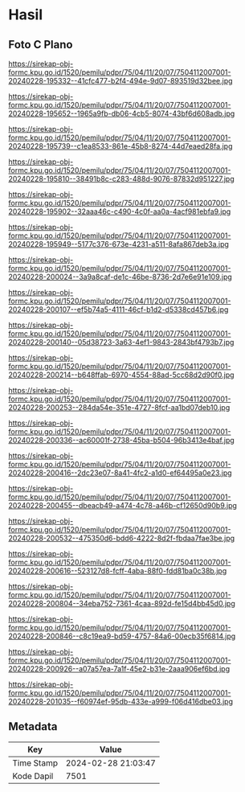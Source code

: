 # Hasil

## Foto C Plano

https://sirekap-obj-formc.kpu.go.id/1520/pemilu/pdpr/75/04/11/20/07/7504112007001-20240228-195332--41cfc477-b2f4-494e-9d07-893519d32bee.jpg

https://sirekap-obj-formc.kpu.go.id/1520/pemilu/pdpr/75/04/11/20/07/7504112007001-20240228-195652--1965a9fb-db06-4cb5-8074-43bf6d608adb.jpg

https://sirekap-obj-formc.kpu.go.id/1520/pemilu/pdpr/75/04/11/20/07/7504112007001-20240228-195739--c1ea8533-861e-45b8-8274-44d7eaed28fa.jpg

https://sirekap-obj-formc.kpu.go.id/1520/pemilu/pdpr/75/04/11/20/07/7504112007001-20240228-195810--38491b8c-c283-488d-9076-87832d951227.jpg

https://sirekap-obj-formc.kpu.go.id/1520/pemilu/pdpr/75/04/11/20/07/7504112007001-20240228-195902--32aaa46c-c490-4c0f-aa0a-4acf981ebfa9.jpg

https://sirekap-obj-formc.kpu.go.id/1520/pemilu/pdpr/75/04/11/20/07/7504112007001-20240228-195949--5177c376-673e-4231-a511-8afa867deb3a.jpg

https://sirekap-obj-formc.kpu.go.id/1520/pemilu/pdpr/75/04/11/20/07/7504112007001-20240228-200024--3a9a8caf-de1c-46be-8736-2d7e6e91e109.jpg

https://sirekap-obj-formc.kpu.go.id/1520/pemilu/pdpr/75/04/11/20/07/7504112007001-20240228-200107--ef5b74a5-4111-46cf-b1d2-d5338cd457b6.jpg

https://sirekap-obj-formc.kpu.go.id/1520/pemilu/pdpr/75/04/11/20/07/7504112007001-20240228-200140--05d38723-3a63-4ef1-9843-2843bf4793b7.jpg

https://sirekap-obj-formc.kpu.go.id/1520/pemilu/pdpr/75/04/11/20/07/7504112007001-20240228-200214--b648ffab-6970-4554-88ad-5cc68d2d90f0.jpg

https://sirekap-obj-formc.kpu.go.id/1520/pemilu/pdpr/75/04/11/20/07/7504112007001-20240228-200253--284da54e-351e-4727-8fcf-aa1bd07deb10.jpg

https://sirekap-obj-formc.kpu.go.id/1520/pemilu/pdpr/75/04/11/20/07/7504112007001-20240228-200336--ac60001f-2738-45ba-b504-96b3413e4baf.jpg

https://sirekap-obj-formc.kpu.go.id/1520/pemilu/pdpr/75/04/11/20/07/7504112007001-20240228-200416--2dc23e07-8a41-4fc2-a1d0-ef64495a0e23.jpg

https://sirekap-obj-formc.kpu.go.id/1520/pemilu/pdpr/75/04/11/20/07/7504112007001-20240228-200455--dbeacb49-a474-4c78-a46b-cf12650d90b9.jpg

https://sirekap-obj-formc.kpu.go.id/1520/pemilu/pdpr/75/04/11/20/07/7504112007001-20240228-200532--475350d6-bdd6-4222-8d2f-fbdaa7fae3be.jpg

https://sirekap-obj-formc.kpu.go.id/1520/pemilu/pdpr/75/04/11/20/07/7504112007001-20240228-200616--523127d8-fcff-4aba-88f0-fdd81ba0c38b.jpg

https://sirekap-obj-formc.kpu.go.id/1520/pemilu/pdpr/75/04/11/20/07/7504112007001-20240228-200804--34eba752-7361-4caa-892d-fe15d4bb45d0.jpg

https://sirekap-obj-formc.kpu.go.id/1520/pemilu/pdpr/75/04/11/20/07/7504112007001-20240228-200846--c8c19ea9-bd59-4757-84a6-00ecb35f6814.jpg

https://sirekap-obj-formc.kpu.go.id/1520/pemilu/pdpr/75/04/11/20/07/7504112007001-20240228-200926--a07a57ea-7a1f-45e2-b31e-2aaa906ef6bd.jpg

https://sirekap-obj-formc.kpu.go.id/1520/pemilu/pdpr/75/04/11/20/07/7504112007001-20240228-201035--f60974ef-95db-433e-a999-f06d416dbe03.jpg


## Metadata

| Key        | Value               |
| ---------- | ------------------- |
| Time Stamp | 2024-02-28 21:03:47 |
| Kode Dapil | 7501                |




